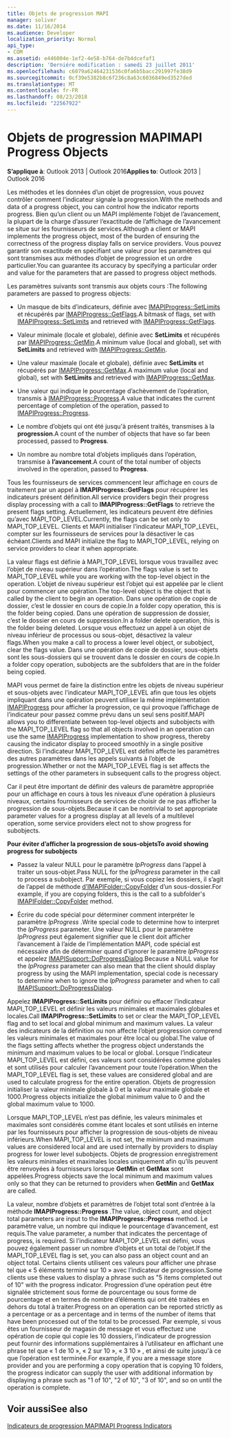 ```yaml
---
title: Objets de progression MAPI
manager: soliver
ms.date: 11/16/2014
ms.audience: Developer
localization_priority: Normal
api_type:
- COM
ms.assetid: e446004e-1ef2-4e58-b764-de7b4dcefaf1
description: 'Derniére modification : samedi 23 juillet 2011'
ms.openlocfilehash: c6079a62464231536c0fa6b5bacc291997fe38d9
ms.sourcegitcommit: 0cf39e5382b8c6f236c8a63c6036849ed3527ded
ms.translationtype: MT
ms.contentlocale: fr-FR
ms.lasthandoff: 08/23/2018
ms.locfileid: "22567922"
---
```

# <a name="mapi-progress-objects"></a><span data-ttu-id="1b6e8-103">Objets de progression MAPI</span><span class="sxs-lookup"><span data-stu-id="1b6e8-103">MAPI Progress Objects</span></span>

  
  
<span data-ttu-id="1b6e8-104">**S’applique à**: Outlook 2013 | Outlook 2016</span><span class="sxs-lookup"><span data-stu-id="1b6e8-104">**Applies to**: Outlook 2013 | Outlook 2016</span></span> 
  
<span data-ttu-id="1b6e8-105">Les méthodes et les données d’un objet de progression, vous pouvez contrôler comment l’indicateur signale la progression.</span><span class="sxs-lookup"><span data-stu-id="1b6e8-105">With the methods and data of a progress object, you can control how the indicator reports progress.</span></span> <span data-ttu-id="1b6e8-106">Bien qu’un client ou un MAPI implémente l’objet de l’avancement, la plupart de la charge d’assurer l’exactitude de l’affichage de l’avancement se situe sur les fournisseurs de services.</span><span class="sxs-lookup"><span data-stu-id="1b6e8-106">Although a client or MAPI implements the progress object, most of the burden of ensuring the correctness of the progress display falls on service providers.</span></span> <span data-ttu-id="1b6e8-107">Vous pouvez garantir son exactitude en spécifiant une valeur pour les paramètres qui sont transmises aux méthodes d’objet de progression et un ordre particulier.</span><span class="sxs-lookup"><span data-stu-id="1b6e8-107">You can guarantee its accuracy by specifying a particular order and value for the parameters that are passed to progress object methods.</span></span>
  
<span data-ttu-id="1b6e8-108">Les paramètres suivants sont transmis aux objets cours :</span><span class="sxs-lookup"><span data-stu-id="1b6e8-108">The following parameters are passed to progress objects:</span></span>
  
- <span data-ttu-id="1b6e8-109">Un masque de bits d’indicateurs, définie avec [IMAPIProgress::SetLimits](imapiprogress-setlimits.md) et récupérés par [IMAPIProgress::GetFlags](imapiprogress-getflags.md).</span><span class="sxs-lookup"><span data-stu-id="1b6e8-109">A bitmask of flags, set with [IMAPIProgress::SetLimits](imapiprogress-setlimits.md) and retrieved with [IMAPIProgress::GetFlags](imapiprogress-getflags.md).</span></span>
    
- <span data-ttu-id="1b6e8-110">Valeur minimale (locale et globale), définie avec **SetLimits** et récupérés par [IMAPIProgress::GetMin](imapiprogress-getmin.md).</span><span class="sxs-lookup"><span data-stu-id="1b6e8-110">A minimum value (local and global), set with **SetLimits** and retrieved with [IMAPIProgress::GetMin](imapiprogress-getmin.md).</span></span>
    
- <span data-ttu-id="1b6e8-111">Une valeur maximale (locale et globale), définie avec **SetLimits** et récupérés par [IMAPIProgress::GetMax](imapiprogress-getmax.md).</span><span class="sxs-lookup"><span data-stu-id="1b6e8-111">A maximum value (local and global), set with **SetLimits** and retrieved with [IMAPIProgress::GetMax](imapiprogress-getmax.md).</span></span>
    
- <span data-ttu-id="1b6e8-112">Une valeur qui indique le pourcentage d’achèvement de l’opération, transmis à [IMAPIProgress::Progress](imapiprogress-progress.md).</span><span class="sxs-lookup"><span data-stu-id="1b6e8-112">A value that indicates the current percentage of completion of the operation, passed to [IMAPIProgress::Progress](imapiprogress-progress.md).</span></span>
    
- <span data-ttu-id="1b6e8-113">Le nombre d’objets qui ont été jusqu'à présent traités, transmises à la **progression**.</span><span class="sxs-lookup"><span data-stu-id="1b6e8-113">A count of the number of objects that have so far been processed, passed to **Progress**.</span></span>
    
- <span data-ttu-id="1b6e8-114">Un nombre au nombre total d’objets impliqués dans l’opération, transmise à **l’avancement**.</span><span class="sxs-lookup"><span data-stu-id="1b6e8-114">A count of the total number of objects involved in the operation, passed to **Progress**.</span></span>
    
<span data-ttu-id="1b6e8-115">Tous les fournisseurs de services commencent leur affichage en cours de traitement par un appel à **IMAPIProgress::GetFlags** pour récupérer les indicateurs présent définition.</span><span class="sxs-lookup"><span data-stu-id="1b6e8-115">All service providers begin their progress display processing with a call to **IMAPIProgress::GetFlags** to retrieve the present flags setting.</span></span> <span data-ttu-id="1b6e8-116">Actuellement, les indicateurs peuvent être définies qu’avec MAPI_TOP_LEVEL.</span><span class="sxs-lookup"><span data-stu-id="1b6e8-116">Currently, the flags can be set only to MAPI_TOP_LEVEL.</span></span> <span data-ttu-id="1b6e8-117">Clients et MAPI initialiser l’indicateur MAPI_TOP_LEVEL, compter sur les fournisseurs de services pour la désactiver le cas échéant.</span><span class="sxs-lookup"><span data-stu-id="1b6e8-117">Clients and MAPI initialize the flag to MAPI_TOP_LEVEL, relying on service providers to clear it when appropriate.</span></span> 
  
<span data-ttu-id="1b6e8-118">La valeur flags est définie à MAPI_TOP_LEVEL lorsque vous travaillez avec l’objet de niveau supérieur dans l’opération.</span><span class="sxs-lookup"><span data-stu-id="1b6e8-118">The flags value is set to MAPI_TOP_LEVEL while you are working with the top-level object in the operation.</span></span> <span data-ttu-id="1b6e8-119">L’objet de niveau supérieur est l’objet qui est appelée par le client pour commencer une opération.</span><span class="sxs-lookup"><span data-stu-id="1b6e8-119">The top-level object is the object that is called by the client to begin an operation.</span></span> <span data-ttu-id="1b6e8-120">Dans une opération de copie de dossier, c’est le dossier en cours de copie.</span><span class="sxs-lookup"><span data-stu-id="1b6e8-120">In a folder copy operation, this is the folder being copied.</span></span> <span data-ttu-id="1b6e8-121">Dans une opération de suppression de dossier, c’est le dossier en cours de suppression.</span><span class="sxs-lookup"><span data-stu-id="1b6e8-121">In a folder delete operation, this is the folder being deleted.</span></span> <span data-ttu-id="1b6e8-122">Lorsque vous effectuez un appel à un objet de niveau inférieur de processus ou sous-objet, désactivez la valeur flags.</span><span class="sxs-lookup"><span data-stu-id="1b6e8-122">When you make a call to process a lower level object, or subobject, clear the flags value.</span></span> <span data-ttu-id="1b6e8-123">Dans une opération de copie de dossier, sous-objets sont les sous-dossiers qui se trouvent dans le dossier en cours de copie.</span><span class="sxs-lookup"><span data-stu-id="1b6e8-123">In a folder copy operation, subobjects are the subfolders that are in the folder being copied.</span></span> 
  
<span data-ttu-id="1b6e8-124">MAPI vous permet de faire la distinction entre les objets de niveau supérieur et sous-objets avec l’indicateur MAPI_TOP_LEVEL afin que tous les objets impliquant dans une opération peuvent utiliser la même implémentation [IMAPIProgress](imapiprogressiunknown.md) pour afficher la progression, ce qui provoque l’affichage de l’indicateur pour passez comme prévu dans un seul sens positif.</span><span class="sxs-lookup"><span data-stu-id="1b6e8-124">MAPI allows you to differentiate between top-level objects and subobjects with the MAPI_TOP_LEVEL flag so that all objects involved in an operation can use the same [IMAPIProgress](imapiprogressiunknown.md) implementation to show progress, thereby causing the indicator display to proceed smoothly in a single positive direction.</span></span> <span data-ttu-id="1b6e8-125">Si l’indicateur MAPI_TOP_LEVEL est défini affecte les paramètres des autres paramètres dans les appels suivants à l’objet de progression.</span><span class="sxs-lookup"><span data-stu-id="1b6e8-125">Whether or not the MAPI_TOP_LEVEL flag is set affects the settings of the other parameters in subsequent calls to the progress object.</span></span> 
  
<span data-ttu-id="1b6e8-126">Car il peut être important de définir des valeurs de paramètre appropriée pour un affichage en cours à tous les niveaux d’une opération à plusieurs niveaux, certains fournisseurs de services de choisir de ne pas afficher la progression de sous-objets.</span><span class="sxs-lookup"><span data-stu-id="1b6e8-126">Because it can be nontrivial to set appropriate parameter values for a progress display at all levels of a multilevel operation, some service providers elect not to show progress for subobjects.</span></span> 
  
 <span data-ttu-id="1b6e8-127">**Pour éviter d’afficher la progression de sous-objets**</span><span class="sxs-lookup"><span data-stu-id="1b6e8-127">**To avoid showing progress for subobjects**</span></span>
  
- <span data-ttu-id="1b6e8-128">Passez la valeur NULL pour le paramètre _lpProgress_ dans l’appel à traiter un sous-objet.</span><span class="sxs-lookup"><span data-stu-id="1b6e8-128">Pass NULL for the  _lpProgress_ parameter in the call to process a subobject.</span></span> <span data-ttu-id="1b6e8-129">Par exemple, si vous copiez les dossiers, il s’agit de l’appel de méthode [d’IMAPIFolder::CopyFolder](imapifolder-copyfolder.md) d’un sous-dossier.</span><span class="sxs-lookup"><span data-stu-id="1b6e8-129">For example, if you are copying folders, this is the call to a subfolder's [IMAPIFolder::CopyFolder](imapifolder-copyfolder.md) method.</span></span> 
    
- <span data-ttu-id="1b6e8-130">Écrire du code spécial pour déterminer comment interpréter le paramètre _lpProgress_ .</span><span class="sxs-lookup"><span data-stu-id="1b6e8-130">Write special code to determine how to interpret the  _lpProgress_ parameter.</span></span> <span data-ttu-id="1b6e8-131">Une valeur NULL pour le paramètre _lpProgress_ peut également signifier que le client doit afficher l’avancement à l’aide de l’implémentation MAPI, code spécial est nécessaire afin de déterminer quand d’ignorer le paramètre _lpProgress_ et appelez [ IMAPISupport::DoProgressDialog](imapisupport-doprogressdialog.md).</span><span class="sxs-lookup"><span data-stu-id="1b6e8-131">Because a NULL value for the  _lpProgress_ parameter can also mean that the client should display progress by using the MAPI implementation, special code is necessary to determine when to ignore the  _lpProgress_ parameter and when to call [IMAPISupport::DoProgressDialog](imapisupport-doprogressdialog.md).</span></span>
    
<span data-ttu-id="1b6e8-132">Appelez **IMAPIProgress::SetLimits** pour définir ou effacer l’indicateur MAPI_TOP_LEVEL et définir les valeurs minimales et maximales globales et locales.</span><span class="sxs-lookup"><span data-stu-id="1b6e8-132">Call **IMAPIProgress::SetLimits** to set or clear the MAPI_TOP_LEVEL flag and to set local and global minimum and maximum values.</span></span> <span data-ttu-id="1b6e8-133">La valeur des indicateurs de la définition ou non affecte l’objet progression comprend les valeurs minimales et maximales pour être local ou global.</span><span class="sxs-lookup"><span data-stu-id="1b6e8-133">The value of the flags setting affects whether the progress object understands the minimum and maximum values to be local or global.</span></span> <span data-ttu-id="1b6e8-134">Lorsque l’indicateur MAPI_TOP_LEVEL est défini, ces valeurs sont considérées comme globales et sont utilisés pour calculer l’avancement pour toute l’opération.</span><span class="sxs-lookup"><span data-stu-id="1b6e8-134">When the MAPI_TOP_LEVEL flag is set, these values are considered global and are used to calculate progress for the entire operation.</span></span> <span data-ttu-id="1b6e8-135">Objets de progression initialiser la valeur minimale globale à 0 et la valeur maximale globale et 1000.</span><span class="sxs-lookup"><span data-stu-id="1b6e8-135">Progress objects initialize the global minimum value to 0 and the global maximum value to 1000.</span></span> 
  
<span data-ttu-id="1b6e8-136">Lorsque MAPI_TOP_LEVEL n’est pas définie, les valeurs minimales et maximales sont considérés comme étant locales et sont utilisés en interne par les fournisseurs pour afficher la progression de sous-objets de niveau inférieurs.</span><span class="sxs-lookup"><span data-stu-id="1b6e8-136">When MAPI_TOP_LEVEL is not set, the minimum and maximum values are considered local and are used internally by providers to display progress for lower level subobjects.</span></span> <span data-ttu-id="1b6e8-137">Objets de progression enregistrement les valeurs minimales et maximales locales uniquement afin qu’ils peuvent être renvoyées à fournisseurs lorsque **GetMin** et **GetMax** sont appelées.</span><span class="sxs-lookup"><span data-stu-id="1b6e8-137">Progress objects save the local minimum and maximum values only so that they can be returned to providers when **GetMin** and **GetMax** are called.</span></span> 
  
<span data-ttu-id="1b6e8-138">La valeur, nombre d’objets et paramètres de l’objet total sont d’entrée à la méthode **IMAPIProgress::Progress** .</span><span class="sxs-lookup"><span data-stu-id="1b6e8-138">The value, object count, and object total parameters are input to the **IMAPIProgress::Progress** method.</span></span> <span data-ttu-id="1b6e8-139">Le paramètre value, un nombre qui indique le pourcentage d’avancement, est requis.</span><span class="sxs-lookup"><span data-stu-id="1b6e8-139">The value parameter, a number that indicates the percentage of progress, is required.</span></span> <span data-ttu-id="1b6e8-140">Si l’indicateur MAPI_TOP_LEVEL est défini, vous pouvez également passer un nombre d’objets et un total de l’objet.</span><span class="sxs-lookup"><span data-stu-id="1b6e8-140">If the MAPI_TOP_LEVEL flag is set, you can also pass an object count and an object total.</span></span> <span data-ttu-id="1b6e8-141">Certains clients utilisent ces valeurs pour afficher une phrase tel que « 5 éléments terminé sur 10 » avec l’indicateur de progression.</span><span class="sxs-lookup"><span data-stu-id="1b6e8-141">Some clients use these values to display a phrase such as "5 items completed out of 10" with the progress indicator.</span></span> <span data-ttu-id="1b6e8-142">Progression d’une opération peut être signalée strictement sous forme de pourcentage ou sous forme de pourcentage et en termes de nombre d’éléments qui ont été traitées en dehors du total à traiter.</span><span class="sxs-lookup"><span data-stu-id="1b6e8-142">Progress on an operation can be reported strictly as a percentage or as a percentage and in terms of the number of items that have been processed out of the total to be processed.</span></span> <span data-ttu-id="1b6e8-143">Par exemple, si vous êtes un fournisseur de magasin de message et vous effectuez une opération de copie qui copie les 10 dossiers, l’indicateur de progression peut fournir des informations supplémentaires à l’utilisateur en affichant une phrase tel que « 1 de 10 », « 2 sur 10 », « 3 10 » , et ainsi de suite jusqu'à ce que l’opération est terminée.</span><span class="sxs-lookup"><span data-stu-id="1b6e8-143">For example, if you are a message store provider and you are performing a copy operation that is copying 10 folders, the progress indicator can supply the user with additional information by displaying a phrase such as "1 of 10", "2 of 10", "3 of 10", and so on until the operation is complete.</span></span> 
  
## <a name="see-also"></a><span data-ttu-id="1b6e8-144">Voir aussi</span><span class="sxs-lookup"><span data-stu-id="1b6e8-144">See also</span></span>



[<span data-ttu-id="1b6e8-145">Indicateurs de progression MAPI</span><span class="sxs-lookup"><span data-stu-id="1b6e8-145">MAPI Progress Indicators</span></span>](mapi-progress-indicators.md)

